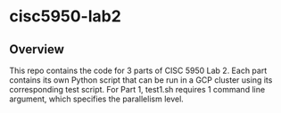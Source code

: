 # cisc5950-lab2
## Overview
This repo contains the code for 3 parts of CISC 5950 Lab 2. Each part contains its own Python script that can be run in a GCP cluster using its corresponding test script. For Part 1, test1.sh requires 1 command line argument, which specifies the parallelism level.